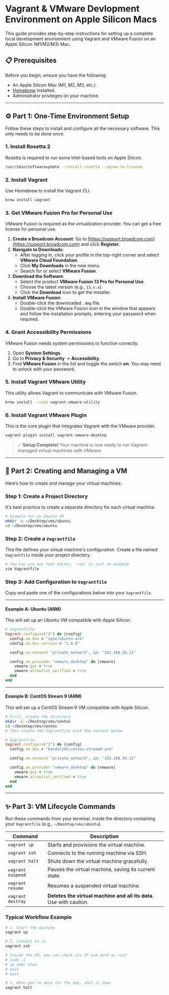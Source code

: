 # Vagrant & VMware Devlopment Environment on Apple Silicon Macs

This guide provides step-by-step instructions for setting up a complete local development environment using Vagrant and VMware Fusion on an Apple Silicon (M1/M2/M3) Mac.

## 📋 Prerequisites

Before you begin, ensure you have the following:
*   An Apple Silicon Mac (M1, M2, M3, etc.).
*   [Homebrew](https://brew.sh/) installed.
*   Administrator privileges on your machine.

---

## ⚙️ Part 1: One-Time Environment Setup

Follow these steps to install and configure all the necessary software. This only needs to be done once.

### 1. Install Rosetta 2

Rosetta is required to run some Intel-based tools on Apple Silicon.

```bash
/usr/sbin/softwareupdate --install-rosetta --agree-to-license
```

### 2. Install Vagrant

Use Homebrew to install the Vagrant CLI.

```bash
brew install vagrant
```

### 3. Get VMware Fusion Pro for Personal Use

VMware Fusion is required as the virtualization provider. You can get a free license for personal use.

1.  **Create a Broadcom Account**: Go to [https://support.broadcom.com](https://support.broadcom.com) and click **Register**.
2.  **Navigate to Downloads**:
    *   After logging in, click your profile in the top-right corner and select **VMware Cloud Foundation**.
    *   Click **My Downloads** in the new menu.
    *   Search for or select **VMware Fusion**.
3.  **Download the Software**:
    *   Select the product **VMware Fusion 13 Pro for Personal Use**.
    *   Choose the latest version (e.g., `13.x.x`).
    *   Click the **Download** icon to get the installer.
4.  **Install VMware Fusion**:
    *   Double-click the downloaded `.dmg` file.
    *   Double-click the VMware Fusion icon in the window that appears and follow the installation prompts, entering your password when required.

### 4. Grant Accessibility Permissions

VMware Fusion needs system permissions to function correctly.

1.  Open **System Settings**.
2.  Go to **Privacy & Security** -> **Accessibility**.
3.  Find **VMware Fusion** in the list and toggle the switch **on**. You may need to unlock with your password.

### 5. Install Vagrant VMware Utility

This utility allows Vagrant to communicate with VMware Fusion.

```bash
brew install --cask vagrant-vmware-utility
```

### 6. Install Vagrant VMware Plugin

This is the core plugin that integrates Vagrant with the VMware provider.

```bash
vagrant plugin install vagrant-vmware-desktop
```

> ✅ **Setup Complete!** Your machine is now ready to run Vagrant-managed virtual machines with VMware.

---

## 🚀 Part 2: Creating and Managing a VM

Here’s how to create and manage your virtual machines.

### Step 1: Create a Project Directory

It's best practice to create a separate directory for each virtual machine.

```bash
# Example for an Ubuntu VM
mkdir -p ~/Desktop/vms/ubuntu
cd ~/Desktop/vms/ubuntu
```

### Step 2: Create a `Vagrantfile`

This file defines your virtual machine's configuration. Create a file named `Vagrantfile` inside your project directory.

```bash
# You can use any text editor, `vim` is just an example
vim Vagrantfile
```

### Step 3: Add Configuration to `Vagrantfile`

Copy and paste one of the configurations below into your `Vagrantfile`.

---

#### Example A: Ubuntu (ARM)

This will set up an Ubuntu VM compatible with Apple Silicon.

```ruby
# Vagrantfile
Vagrant.configure("2") do |config|
  config.vm.box = "spox/ubuntu-arm"
  config.vm.box_version = "1.0.0"

  config.vm.network "private_network", ip: "192.168.56.11"

  config.vm.provider "vmware_desktop" do |vmware|
    vmware.gui = true
    vmware.allowlist_verified = true
  end
end
```

---

#### Example B: CentOS Stream 9 (ARM)

This will set up a CentOS Stream 9 VM compatible with Apple Silicon.

```bash
# First, create the directory
mkdir -p ~/Desktop/vms/centos
cd ~/Desktop/vms/centos
# Then create the Vagrantfile with the content below
```

```ruby
# Vagrantfile
Vagrant.configure("2") do |config|
  config.vm.box = "bandit145/centos-stream9-arm"

  config.vm.network "private_network", ip: "192.168.56.12"

  config.vm.provider "vmware_desktop" do |vmware|
    vmware.gui = true
    vmware.allowlist_verified = true
  end
end
```

---

## ✨ Part 3: VM Lifecycle Commands

Run these commands from your terminal, inside the directory containing your `Vagrantfile` (e.g., `~/Desktop/vms/ubuntu`).

| Command         | Description                                               |
| --------------- | --------------------------------------------------------- |
| `vagrant up`      | Starts and provisions the virtual machine.                |
| `vagrant ssh`     | Connects to the running machine via SSH.                  |
| `vagrant halt`    | Shuts down the virtual machine gracefully.                |
| `vagrant suspend` | Pauses the virtual machine, saving its current state.     |
| `vagrant resume`  | Resumes a suspended virtual machine.                      |
| `vagrant destroy` | **Deletes the virtual machine and all its data.** Use with caution. |

### Typical Workflow Example

```bash
# 1. Start the machine
vagrant up

# 2. Connect to it
vagrant ssh

# Inside the VM, you can check its IP and work as root
# sudo -i
# ip addr show
# exit
# exit

# 3. When you're done for the day, shut it down
vagrant halt
```

